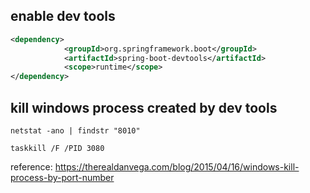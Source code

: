 ## enable dev tools
```xml
<dependency>
			<groupId>org.springframework.boot</groupId>
			<artifactId>spring-boot-devtools</artifactId>
			<scope>runtime</scope>
</dependency>
```

## kill windows process created by dev tools
```
netstat -ano | findstr "8010"

taskkill /F /PID 3080
```
reference: https://therealdanvega.com/blog/2015/04/16/windows-kill-process-by-port-number

